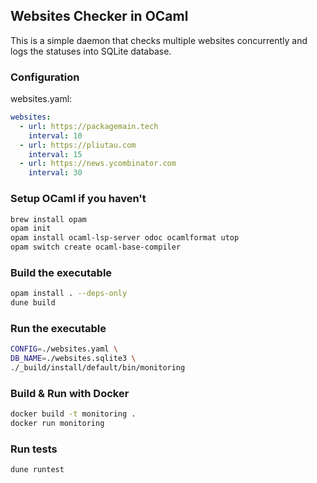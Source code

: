 ## Websites Checker in OCaml

This is a simple daemon that checks multiple websites concurrently and logs the statuses into SQLite database.

### Configuration

websites.yaml:

```yaml
websites:
  - url: https://packagemain.tech
    interval: 10
  - url: https://pliutau.com
    interval: 15
  - url: https://news.ycombinator.com
    interval: 30
```

### Setup OCaml if you haven't


```bash
brew install opam
opam init
opam install ocaml-lsp-server odoc ocamlformat utop
opam switch create ocaml-base-compiler
```

### Build the executable

```bash
opam install . --deps-only
dune build
```

### Run the executable

```bash
CONFIG=./websites.yaml \
DB_NAME=./websites.sqlite3 \
./_build/install/default/bin/monitoring
```

### Build & Run with Docker

```bash
docker build -t monitoring .
docker run monitoring
```

### Run tests

```bash
dune runtest
```
